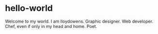 # hello-world

Welcome to my world.
I am lloydowens. Graphic designer. Web developer. Chef, even if only in my head and home. Poet. 
